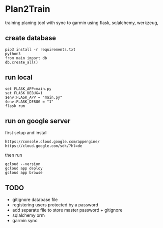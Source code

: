 # Plan2Train
training planing tool with sync to garmin
using flask, sqlalchemy, werkzeug, 

## create database
```
pip3 install -r requirements.txt
python3
from main import db
db.create_all()
```

## run local
```
set FLASK_APP=main.py
set FLASK_DEBUG=1
$env:FLASK_APP = "main.py"
$env:FLASK_DEBUG = "1"
flask run
```

## run on google server
first setup and install
```
https://console.cloud.google.com/appengine/
https://cloud.google.com/sdk/?hl=de
```
then run
```
gcloud --version
gcloud app deploy
gcloud app browse
```

## TODO
* gitignore database file
* registering users protected by a password
* add separate file to store master password + gitignore
* sqlalchemy orm
* garmin sync